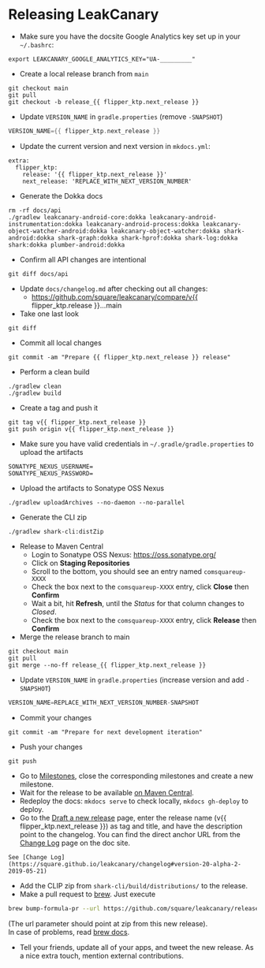 # Releasing LeakCanary

* Make sure you have the docsite Google Analytics key set up in your `~/.bashrc`:

```
export LEAKCANARY_GOOGLE_ANALYTICS_KEY="UA-_________"
```

* Create a local release branch from `main`
```
git checkout main
git pull
git checkout -b release_{{ flipper_ktp.next_release }}
```

* Update `VERSION_NAME` in `gradle.properties` (remove `-SNAPSHOT`)
```gradle
VERSION_NAME={{ flipper_ktp.next_release }}
```

* Update the current version and next version in `mkdocs.yml`:
```
extra:
  flipper_ktp:
    release: '{{ flipper_ktp.next_release }}'
    next_release: 'REPLACE_WITH_NEXT_VERSION_NUMBER'
```

* Generate the Dokka docs
```
rm -rf docs/api
./gradlew leakcanary-android-core:dokka leakcanary-android-instrumentation:dokka leakcanary-android-process:dokka leakcanary-object-watcher-android:dokka leakcanary-object-watcher:dokka shark-android:dokka shark-graph:dokka shark-hprof:dokka shark-log:dokka shark:dokka plumber-android:dokka
```

* Confirm all API changes are intentional
```
git diff docs/api
```

* Update `docs/changelog.md` after checking out all changes:
    * https://github.com/square/leakcanary/compare/v{{ flipper_ktp.release }}...main
* Take one last look
```
git diff
```

* Commit all local changes
```
git commit -am "Prepare {{ flipper_ktp.next_release }} release"
```

* Perform a clean build
```
./gradlew clean
./gradlew build
```

* Create a tag and push it
```
git tag v{{ flipper_ktp.next_release }}
git push origin v{{ flipper_ktp.next_release }}
```

* Make sure you have valid credentials in `~/.gradle/gradle.properties` to upload the artifacts
```
SONATYPE_NEXUS_USERNAME=
SONATYPE_NEXUS_PASSWORD=
```

* Upload the artifacts to Sonatype OSS Nexus
```
./gradlew uploadArchives --no-daemon --no-parallel
```

* Generate the CLI zip
```
./gradlew shark-cli:distZip
```

* Release to Maven Central
    * Login to Sonatype OSS Nexus: https://oss.sonatype.org/
    * Click on **Staging Repositories**
    * Scroll to the bottom, you should see an entry named `comsquareup-XXXX`
    * Check the box next to the `comsquareup-XXXX` entry, click **Close** then **Confirm**
    * Wait a bit, hit **Refresh**, until the *Status* for that column changes to *Closed*.
    * Check the box next to the `comsquareup-XXXX` entry, click **Release** then **Confirm**
* Merge the release branch to main
```
git checkout main
git pull
git merge --no-ff release_{{ flipper_ktp.next_release }}
```
* Update `VERSION_NAME` in `gradle.properties` (increase version and add `-SNAPSHOT`)
```gradle
VERSION_NAME=REPLACE_WITH_NEXT_VERSION_NUMBER-SNAPSHOT
```

* Commit your changes
```
git commit -am "Prepare for next development iteration"
```

* Push your changes
```
git push
```

* Go to [Milestones](https://github.com/square/leakcanary/milestones), close the corresponding milestones and create a new milestone.
* Wait for the release to be available [on Maven Central](https://repo1.maven.org/maven2/com/squareup/leakcanary/leakcanary-android/).
* Redeploy the docs: `mkdocs serve` to check locally, `mkdocs gh-deploy` to deploy.
* Go to the [Draft a new release](https://github.com/square/leakcanary/releases/new) page, enter the release name (v{{ flipper_ktp.next_release }}) as tag and title, and have the description point to the changelog. You can find the direct anchor URL from the [Change Log](https://square.github.io/leakcanary/changelog) page on the doc site.
```
See [Change Log](https://square.github.io/leakcanary/changelog#version-20-alpha-2-2019-05-21)
```
* Add the CLIP zip from `shark-cli/build/distributions/` to the release.
* Make a pull request to [brew](https://brew.sh/). Just execute 
```bash
brew bump-formula-pr --url https://github.com/square/leakcanary/releases/download/v{{ flipper_ktp.next_release }}/shark-cli-{{ flipper_ktp.next_release }}.zip leakcanary-shark
```
(The url parameter should point at zip from this new release).   
In case of problems, read [brew docs](https://docs.brew.sh/How-To-Open-a-Homebrew-Pull-Request).  
* Tell your friends, update all of your apps, and tweet the new release. As a nice extra touch, mention external contributions.